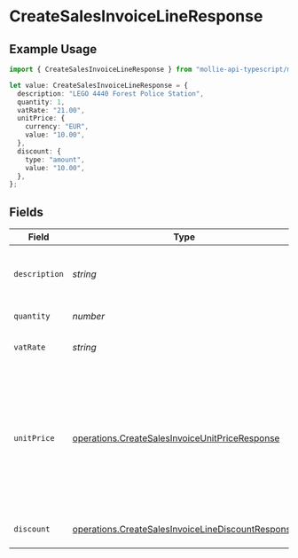 # CreateSalesInvoiceLineResponse

## Example Usage

```typescript
import { CreateSalesInvoiceLineResponse } from "mollie-api-typescript/models/operations";

let value: CreateSalesInvoiceLineResponse = {
  description: "LEGO 4440 Forest Police Station",
  quantity: 1,
  vatRate: "21.00",
  unitPrice: {
    currency: "EUR",
    value: "10.00",
  },
  discount: {
    type: "amount",
    value: "10.00",
  },
};
```

## Fields

| Field                                                                                                                                                                                  | Type                                                                                                                                                                                   | Required                                                                                                                                                                               | Description                                                                                                                                                                            | Example                                                                                                                                                                                |
| -------------------------------------------------------------------------------------------------------------------------------------------------------------------------------------- | -------------------------------------------------------------------------------------------------------------------------------------------------------------------------------------- | -------------------------------------------------------------------------------------------------------------------------------------------------------------------------------------- | -------------------------------------------------------------------------------------------------------------------------------------------------------------------------------------- | -------------------------------------------------------------------------------------------------------------------------------------------------------------------------------------- |
| `description`                                                                                                                                                                          | *string*                                                                                                                                                                               | :heavy_check_mark:                                                                                                                                                                     | A description of the line item. For example *LEGO 4440 Forest Police Station*.                                                                                                         | LEGO 4440 Forest Police Station                                                                                                                                                        |
| `quantity`                                                                                                                                                                             | *number*                                                                                                                                                                               | :heavy_check_mark:                                                                                                                                                                     | The number of items.                                                                                                                                                                   | 1                                                                                                                                                                                      |
| `vatRate`                                                                                                                                                                              | *string*                                                                                                                                                                               | :heavy_check_mark:                                                                                                                                                                     | The vat rate to be applied to this line item.                                                                                                                                          | 21.00                                                                                                                                                                                  |
| `unitPrice`                                                                                                                                                                            | [operations.CreateSalesInvoiceUnitPriceResponse](../../models/operations/createsalesinvoiceunitpriceresponse.md)                                                                       | :heavy_check_mark:                                                                                                                                                                     | The price of a single item excluding VAT.<br/><br/>For example: `{"currency":"EUR", "value":"89.00"}` if the box of LEGO costs €89.00 each.<br/><br/>The unit price can be zero in case of free items. |                                                                                                                                                                                        |
| `discount`                                                                                                                                                                             | [operations.CreateSalesInvoiceLineDiscountResponse](../../models/operations/createsalesinvoicelinediscountresponse.md)                                                                 | :heavy_minus_sign:                                                                                                                                                                     | The discount to be applied to the line item.                                                                                                                                           |                                                                                                                                                                                        |